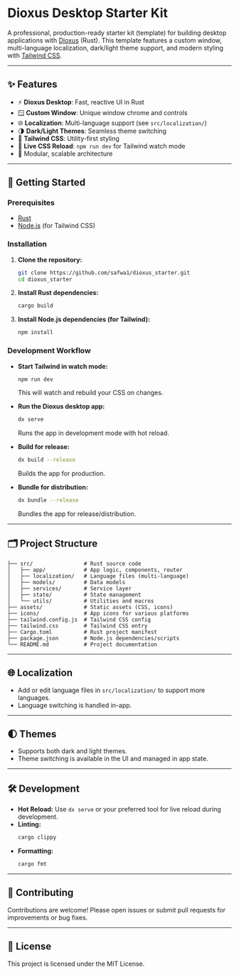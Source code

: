 # Dioxus Desktop Starter Kit

A professional, production-ready starter kit (template) for building desktop applications with [Dioxus](https://dioxuslabs.com/) (Rust). This template features a custom window, multi-language localization, dark/light theme support, and modern styling with [Tailwind CSS](https://tailwindcss.com/).

---

## ✨ Features

- ⚡ **Dioxus Desktop**: Fast, reactive UI in Rust
- 🪟 **Custom Window**: Unique window chrome and controls
- 🌐 **Localization**: Multi-language support (see `src/localization/`)
- 🌗 **Dark/Light Themes**: Seamless theme switching
- 🎨 **Tailwind CSS**: Utility-first styling
- 🔄 **Live CSS Reload**: `npm run dev` for Tailwind watch mode
- 🧩 Modular, scalable architecture

---

## 🚀 Getting Started

### Prerequisites
- [Rust](https://www.rust-lang.org/tools/install)
- [Node.js](https://nodejs.org/) (for Tailwind CSS)

### Installation

1. **Clone the repository:**
   ```bash
   git clone https://github.com/safwa1/dioxus_starter.git
   cd dioxus_starter
   ```
2. **Install Rust dependencies:**
   ```bash
   cargo build
   ```
3. **Install Node.js dependencies (for Tailwind):**
   ```bash
   npm install
   ```

### Development Workflow

- **Start Tailwind in watch mode:**
  ```bash
  npm run dev
  ```
  This will watch and rebuild your CSS on changes.

- **Run the Dioxus desktop app:**
  ```bash
  dx serve
  ```
  Runs the app in development mode with hot reload.

- **Build for release:**
  ```bash
  dx build --release
  ```
  Builds the app for production.

- **Bundle for distribution:**
  ```bash
  dx bundle --release
  ```
  Bundles the app for release/distribution.

---

## 🗂️ Project Structure

```
├── src/                # Rust source code
│   ├── app/            # App logic, components, router
│   ├── localization/   # Language files (multi-language)
│   ├── models/         # Data models
│   ├── services/       # Service layer
│   ├── state/          # State management
│   └── utils/          # Utilities and macros
├── assets/             # Static assets (CSS, icons)
├── icons/              # App icons for various platforms
├── tailwind.config.js  # Tailwind CSS config
├── tailwind.css        # Tailwind CSS entry
├── Cargo.toml          # Rust project manifest
├── package.json        # Node.js dependencies/scripts
└── README.md           # Project documentation
```

---

## 🌐 Localization

- Add or edit language files in `src/localization/` to support more languages.
- Language switching is handled in-app.

---

## 🌓 Themes

- Supports both dark and light themes.
- Theme switching is available in the UI and managed in app state.

---

## 🛠️ Development

- **Hot Reload:** Use `dx serve` or your preferred tool for live reload during development.
- **Linting:**
  ```bash
  cargo clippy
  ```
- **Formatting:**
  ```bash
  cargo fmt
  ```

---

## 🤝 Contributing

Contributions are welcome! Please open issues or submit pull requests for improvements or bug fixes.

---

## 📄 License

This project is licensed under the MIT License.
